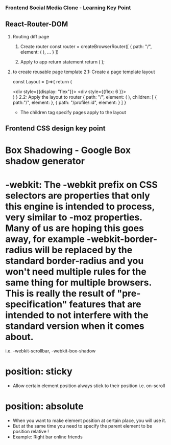 ### Frontend Social Media Clone - Learning Key Point
## React-Router-DOM
1. Routing diff page

    1. Create router 
        const router = createBrowserRouter([
        {
            path: "/",
            element: (
            <ProtectedRoute>
                <Layout/>
            </ProtectedRoute>
            ),
        ...
        }
        ])

    2. Apply to app return statement
        return (
            <RouterProvider router={router} /> 
        );

2. <Outlet/> to create reusable page template 
    2.1: Create a page template layout 
    
    const Layout = ()=>{
            return (
                <div>
                <Navbar />
                <div style={{display: "flex"}}>
                    <Leftbar/>
                    <div style={{flex: 6 }}>
                    <Outlet/>
                    </div>
                    <Rightbar/>
                </div>
                </div>
            )
    }
    2.2: Apply the layout to router
        {
            path: "/",
            element: (
            <ProtectedRoute>
                <Layout/>
            </ProtectedRoute>
            ),
            children: [
            {
                path:"/",
                element: <Home/>
            },
            {
                path: "/profile/:id",
                element: <Profile/>
            }
            ]
        }  
    - The children tag specify pages apply to the layout 


## Frontend CSS design key point

# Box Shadowing - Google Box shadow generator

# -webkit: The -webkit prefix on CSS selectors are properties that only this engine is intended to process, very similar to -moz properties. Many of us are hoping this goes away, for example -webkit-border-radius will be replaced by the standard border-radius and you won't need multiple rules for the same thing for multiple browsers. This is really the result of "pre-specification" features that are intended to not interfere with the standard version when it comes about.

i.e. -webkit-scrollbar, -webkit-box-shadow 

# position: sticky 
- Allow certain element position always stick to their position i.e. on-scroll

# position: absolute
- When you want to make element position at certain place, you will use it.
- But at the same time you need to specify the parent element to be position relative !
- Example: Right bar online friends


